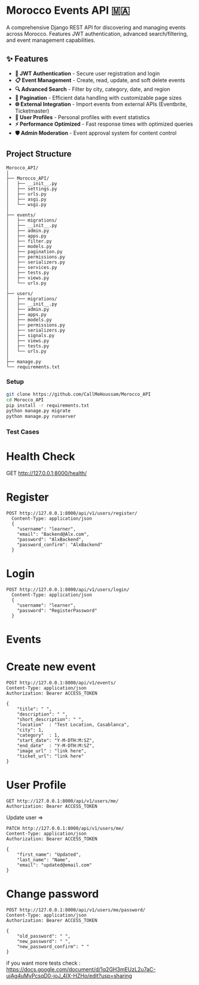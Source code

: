 
# Morocco Events API 🇲🇦

A comprehensive Django REST API for discovering and managing events across Morocco. Features JWT authentication, advanced search/filtering, and event management capabilities.

## ✨ Features

- **🔐 JWT Authentication** - Secure user registration and login
- **📋 Event Management** - Create, read, update, and soft delete events
- **🔍 Advanced Search** - Filter by city, category, date, and region
- **📱 Pagination** - Efficient data handling with customizable page sizes
- **🌐 External Integration** - Import events from external APIs (Eventbrite, Ticketmaster)
- **👥 User Profiles** - Personal profiles with event statistics
- **⚡ Performance Optimized** - Fast response times with optimized queries
- **🛡️ Admin Moderation** - Event approval system for content control

## Project Structure
```
Morocco_API/
│
├── Morocco_API/         
│   ├── __init__.py
│   ├── settings.py
│   ├── urls.py
│   ├── asgi.py
│   └── wsgi.py
│
├── events/               
│   ├── migrations/
│   ├── __init__.py
│   ├── admin.py
│   ├── apps.py
│   ├── filter.py
│   ├── models.py
│   ├── pagination.py
│   ├── permissions.py
│   ├── serializers.py
│   ├── services.py
│   ├── tests.py
│   ├── views.py
│   └── urls.py
│
├── users/                
│   ├── migrations/
│   ├── __init__.py
│   ├── admin.py
│   ├── apps.py
│   ├── models.py
│   ├── permissions.py
│   ├── serializers.py
│   ├── signals.py
│   ├── views.py
│   ├── tests.py
│   └── urls.py
│
├── manage.py
└── requirements.txt
```

### Setup
```bash
git clone https://github.com/CallMeHoussam/Morocco_API
cd Morocco_API
pip install -r requirements.txt
python manage.py migrate
python manage.py runserver
```

### Test Cases 
# Health Check
GET http://127.0.0.1:8000/health/

# Register
```http
POST http://127.0.0.1:8000/api/v1/users/register/ 
  Content-Type: application/json
  {
    "username": "learner",
    "email": "Backend@Alx.com",
    "password": "AlxBackend",
    "password_confirm": "AlxBackend"
  }
  ```
# Login
```http
POST http://127.0.0.1:8000/api/v1/users/login/ 
  Content-Type: application/json
  {
    "username": "learner",
    "password": "RegisterPassword"
  }
```
# Events

# Create new event
```http
POST http://127.0.0.1:8000/api/v1/events/
Content-Type: application/json
Authorization: Bearer ACCESS_TOKEN

{
    "title": " ",
    "description": " ",
    "short_description": " ",
    "location"  : "Test Location, Casablanca",
    "city": 1,
    "category"  : 1,
    "start_date": "Y-M-DTH:M:SZ",
    "end_date"  : "Y-M-DTH:M:SZ",
    "image_url" : "link here",
    "ticket_url": "link here"
}
```
# User Profile
```http
GET http://127.0.0.1:8000/api/v1/users/me/
Authorization: Bearer ACCESS_TOKEN
```

Update user => 
```http
PATCH http://127.0.0.1:8000/api/v1/users/me/
Content-Type: application/json
Authorization: Bearer ACCESS_TOKEN

{
    "first_name": "Updated",
    "last_name": "Name",
    "email": "updated@email.com"
}
```
# Change password
```http
POST http://127.0.0.1:8000/api/v1/users/me/password/
Content-Type: application/json
Authorization: Bearer ACCESS_TOKEN

{
    "old_password": " ",
    "new_password": " ",
    "new_password_confirm": " "
}
```

if you want more tests check : https://docs.google.com/document/d/1q2GH3mEUzL2u7aC-ujAg4uMyPcsqD0-ioJ_4IX-HZHo/edit?usp=sharing